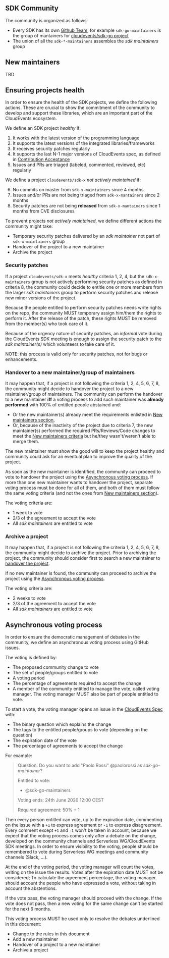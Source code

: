 ## SDK Community

The community is organized as follows:

* Every SDK has its own [Github Team](https://github.com/orgs/cloudevents/teams), for example `sdk-go-maintainers` is the group of mantainers for [cloudevents/sdk-go project](https://github.com/cloudevents/sdk-go)
* The union of all the `sdk-*-maintainers` assembles the _sdk maintainers_ group

## New maintainers

TBD

## Ensuring projects health

In order to ensure the health of the SDK projects, we define the following actions.
These are crucial to show the commitment of the community to develop and support these libraries, which are an important part of the CloudEvents ecosystem.

We define an SDK project _healthy_ if:

1. It works with the latest version of the programming language
2. It supports the latest versions of the integrated libraries/frameworks
3. It receives security patches regularly
4. It supports the last N-1 major versions of CloudEvents spec, as defined in [Contribution Acceptance](../SDK.md#Contribution-Acceptance)
5. Issues and PRs are triaged (labeled, commented, reviewed, etc) regularly

We define a project `cloudevents/sdk-x` _not actively maintained_ if:

6. No commits on master from `sdk-x-maintainers` since 4 months
7. Issues and/or PRs are not being triaged from `sdk-x-mantainers` since 2 months
8. Security patches are not being **released** from `sdk-x-mantainers` since 1 months from CVE disclosures

To prevent projects _not actively maintained_, we define different actions the community might take: 

* Temporary security patches delivered by an _sdk maintainer_ not part of `sdk-x-maintainers` group
* Handover of the project to a new maintainer
* Archive the project

### Security patches

If a project `cloudevents/sdk-x` meets _healthy_ criteria 1, 2, 4, but the `sdk-x-maintainers` group is not actively performing security patches as 
defined in criteria 8, the community could decide to entitle one or more members from the larger _sdk maintainers_ group to perform security patches 
and release new minor versions of the project.

Because the people entitled to perform security patches needs write rights on the repo,
the community MUST temporary assign him/them the rights to perform it.
After the release of the patch, these rights MUST be removed from the member(s) who took care of it.

Because of the urgency nature of security patches, an _informal_ vote during the CloudEvents SDK meeting is enough to assign the security patch to 
the _sdk maintainer(s)_ which volunteers to take care of it.

NOTE: this process is valid only for security patches, not for bugs or enhancements.

### Handover to a new maintainer/group of maintainers

It may happen that, if a project is not following the criteria 1, 2, 4, 5, 6, 7, 8, the community might decide to handover the project to a new maintainer/group of maintainers.
The community can perform the handover to a new maintainer **iff** a voting process to add such maintainer was **already performed** with 100% of entitled people abstained and:

* Or the new maintainer(s) already meet the requirements enlisted in [New maintainers section](#new-maintainers),
* Or, because of the inactivity of the project due to criteria 7, the new maintainer(s) performed the required PRs/Reviews/Code changes to meet the [New maintainers criteria](#new-maintainers) but he/they wasn't/weren't able to merge them.

The new maintainer must show the good will to keep the project healthy and community could ask for an eventual plan to improve the quality of the project.

As soon as the new maintainer is identified, the community can proceed to vote to handover the project using the [Asynchronous voting process](#asynchronous-voting-process).
If more than one new maintainer wants to handover the project, separate voting process must be done for all of them, and both of them must follow the same voting criteria (and not the ones from [New maintainers section](#new-maintainers)).

The voting criteria are:

* 1 week to vote
* 2/3 of the agreement to accept the vote
* All _sdk maintainers_ are entitled to vote

### Archive a project

It may happen that, if a project is not following the criteria 1, 2, 4, 5, 6, 7, 8, the community might decide to archive the project.
Prior to archiving the project, the community should consider first to search a new maintainer to [handover the project](#handover-to-a-new-maintainergroup-of-maintainers).

If no new maintainer is found, the community can proceed to archive the project using the [Asynchronous voting process](#asynchronous-voting-process).

The voting criteria are:

* 2 weeks to vote
* 2/3 of the agreement to accept the vote
* All _sdk maintainers_ are entitled to vote

## Asynchronous voting process

In order to ensure the democratic management of debates in the community, 
we define an asynchronous voting process using GitHub issues.

The voting is defined by:

* The proposed community change to vote
* The set of people/groups entitled to vote
* A voting period
* The percentage of agreements required to accept the change
* A member of the community entitled to manage the vote, called voting manager. The voting manager MUST also be part of people entitled to vote.

To start a vote, the voting manager opens an issue in the [CloudEvents Spec](https://github.com/cloudevents/spec/issues) with:

* The binary question which explains the change
* The tags to the entitled people/groups to vote (depending on the question)
* The expiration date of the vote
* The percentage of agreements to accept the change

For example:

> Question: Do you want to add "Paolo Rossi" @paolorossi as _sdk-go-maintainer_?
>
> Entitled to vote:
> * @sdk-go-maintainers
> 
> Voting ends: 24th June 2020 12:00 CEST
>
> Required agreement: 50% + 1

Then every person entitled can vote, up to the expiration date, commenting on the issue with a `+1` to express agreement or `-1` to express disagreement.
Every comment except `+1` and `-1` won't be taken in account, because we expect that the voting process comes only after a debate on the change, developed on the community channels and Serverless WG/CloudEvents SDK meetings.
In order to ensure visibility to the voting, people should be remembered to vote during Serverless WG meetings and community channels (Slack, ...).

At the end of the voting period, the voting manager will count the votes, writing on the issue the results. 
Votes after the expiration date MUST not be considered; To calculate the agreement percentage, the voting manager should 
account the people who have expressed a vote, without taking in account the abstentions.

If the vote pass, the voting manager should proceed with the change.
If the vote does not pass, then a new voting for the same change can't be started for the next 6 months.

This voting process MUST be used only to resolve the debates underlined in this document:

* Change to the rules in this document
* Add a new maintainer
* Handover of a project to a new maintainer
* Archive a project

